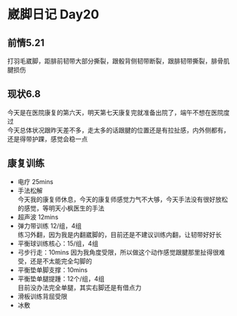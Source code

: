 # 崴脚日记 Day20

## 前情5.21
打羽毛崴脚，距腓前韧带大部分撕裂，跟骰背侧韧带断裂，跟腓韧带撕裂，腓骨肌腱损伤

## 现状6.8
今天是在医院康复的第六天，明天第七天康复完就准备出院了，端午不想在医院度过  
今天总体状况跟昨天差不多，走太多的话跟腱的位置还是有拉扯感，内外侧都有，还是得带护踝，感觉会稳一点

## 康复训练
* 电疗 25mins
* 手法松解  
今天我的康复师休息，今天的康复师感觉力气不大够，今天手法没有很好放松的感觉，等明天小枫医生的手法  
* 超声波 12mins
* 弹力带训练 12/组，4组  
练习外翻，因为我是内翻崴脚的，目前还是不建议训练内翻，让韧带好好长  
* 平衡球训练核心：15/组，4组
* 弓步行走：10mins
因为我角度受限，所以做这个动作感觉跟腱那里扯得很难受，还是不太能完全勾脚的
* 平衡垫单脚支撑：10mins
* 平衡垫单腿提踵：12个/组，4组  
目前没办法完全单腿，其实右脚还是有借点力
* 滑板训练背屈受限
* 冰敷